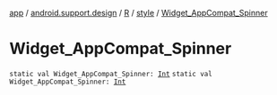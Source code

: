[app](../../../index.md) / [android.support.design](../../index.md) / [R](../index.md) / [style](index.md) / [Widget_AppCompat_Spinner](./-widget_-app-compat_-spinner.md)

# Widget_AppCompat_Spinner

`static val Widget_AppCompat_Spinner: `[`Int`](https://kotlinlang.org/api/latest/jvm/stdlib/kotlin/-int/index.html)
`static val Widget_AppCompat_Spinner: `[`Int`](https://kotlinlang.org/api/latest/jvm/stdlib/kotlin/-int/index.html)